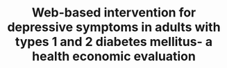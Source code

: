 --- 
abstract: '' 
authors: 
 - S Nobis
 -  admin
 -  D Lehr
 -  F Smit
 -  C Buntrock
 -  M Berking
 -  H Baumeister
 -  ...
doi: '' 
featured: false 
publication: '*The British Journal of Psychiatry*, 16' 
publication_short: '' 
publishDate: '2018-01-01' 
title: 'Web-based intervention for depressive symptoms in adults with types 1 and 2 diabetes mellitus- a health economic evaluation' 
url_code: '' 
url_dataset: '' 
url_pdf: '' 
url_poster: '' 
url_project: '' 
url_slides: '' 
url_source: '' 
url_video: '' 
---